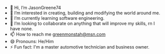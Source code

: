 - 👋 Hi, I’m JasonGreene74
- 👀 I’m interested in creating, building and modifying the world around me.  
- 🌱 I’m currently learning software engineering.
- 💞️ I’m looking to collaborate on anything that will improve my skills, rn I have none.
- 📫 How to reach me greenmonstah@msn.com
- 😄 Pronouns: He/Him
- ⚡ Fun fact: I'm a master automotive technician and business owner.

<!---
JasonGreene74/JasonGreene74 is a ✨ special ✨ repository because its `README.md` (this file) appears on your GitHub profile.
You can click the Preview link to take a look at your changes.
--->
